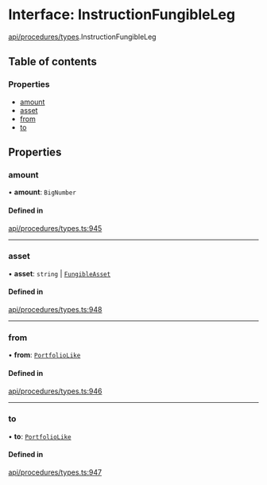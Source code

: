 # Interface: InstructionFungibleLeg

[api/procedures/types](../wiki/api.procedures.types).InstructionFungibleLeg

## Table of contents

### Properties

- [amount](../wiki/api.procedures.types.InstructionFungibleLeg#amount)
- [asset](../wiki/api.procedures.types.InstructionFungibleLeg#asset)
- [from](../wiki/api.procedures.types.InstructionFungibleLeg#from)
- [to](../wiki/api.procedures.types.InstructionFungibleLeg#to)

## Properties

### amount

• **amount**: `BigNumber`

#### Defined in

[api/procedures/types.ts:945](https://github.com/PolymeshAssociation/polymesh-sdk/blob/f8a937f04/src/api/procedures/types.ts#L945)

___

### asset

• **asset**: `string` \| [`FungibleAsset`](../wiki/api.entities.Asset.Fungible.FungibleAsset)

#### Defined in

[api/procedures/types.ts:948](https://github.com/PolymeshAssociation/polymesh-sdk/blob/f8a937f04/src/api/procedures/types.ts#L948)

___

### from

• **from**: [`PortfolioLike`](../wiki/api.entities.types#portfoliolike)

#### Defined in

[api/procedures/types.ts:946](https://github.com/PolymeshAssociation/polymesh-sdk/blob/f8a937f04/src/api/procedures/types.ts#L946)

___

### to

• **to**: [`PortfolioLike`](../wiki/api.entities.types#portfoliolike)

#### Defined in

[api/procedures/types.ts:947](https://github.com/PolymeshAssociation/polymesh-sdk/blob/f8a937f04/src/api/procedures/types.ts#L947)
